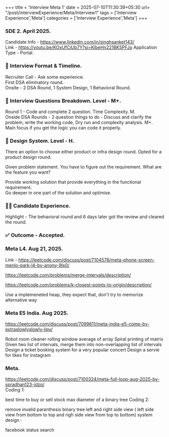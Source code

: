 +++
title = 'Interview Meta 1'
date = 2025-07-10T11:30:39+05:30
url= "/post/interviewExperience/Meta/Interview1"
tags = ['Interview Experience','Meta']
categories = ['Interview Experience','Meta']
+++
### SDE 2. April 2025.
Candidate Info - https://www.linkedin.com/in/singhsanket143/  
Link - https://youtu.be/KOxUfCiUb7Y?si=KlbeHn221BK5PFJo
Application Type - Portal.  
### **📅 Interview Format & Timeline.**

Recruiter Call - Ask some experience.  
First DSA eliminatory round.  
Onsite - 2 DSA Round, 1 System Design, 1 Behavioral Round.


### **🧠 Interview Questions Breakdown. Level - M+.**  
Round 1 - Code and complete 2 question. Time Complexity. M.  
Onside DSA Rounds - 2 question things to do - Discuss and clarify the problem, write the working code, Dry run and complexity analysis. M+.  
Main focus if you get the logic you can code it properly.

### **💎 Design System. Level - H.**  
There an option to choose either product or infra design round. Opted for a product design round.

Given problem statement. You have to figure out the requirement. What are the feature you want?

Provide working solution that provide everything in the functional requirement.  
Go deeper in one part of the solution and optimise.

### **🙋‍♂️ Candidate Experience.**
Highlight - The behavioral round and 6 days later got the review and cleared the round.

### **✅ Outcome - Accepted.**

### Meta L4. Aug 21, 2025.

Link - https://leetcode.com/discuss/post/7104578/meta-phone-screen-menlo-park-l4-by-anony-9ls0/

https://leetcode.com/problems/merge-intervals/description/

https://leetcode.com/problems/k-closest-points-to-origin/description/

Use a implemeneted heap, they expect that, don't try to memorize alternative way
### Meta E5 India. Aug 2025.
https://leetcode.com/discuss/post/7099611/meta-india-e5-comp-by-extraslowlyslowly-ljpv/

Robot room cleaner
rolling window average of array
Spiral printing of matrix
Given two list of intervals, merge them into non-overlapping list of intervals
Design a ticket booking system for a very popular concert
Design a servie for likes for instagram

### Meta.
https://leetcode.com/discuss/post/7100324/meta-full-loop-aug-2025-by-spradhan123-idzq/  
Coding 1:

best time to buy or sell stock
max diameter of a binary tree
Coding 2:

remove invalid paranthesis
binary tree left and right side view ( left side view from bottom to top and righ side view from top to bottom)
system design :

facebook status search
